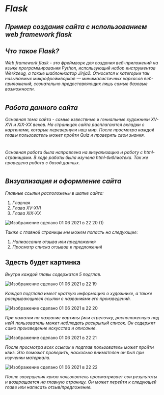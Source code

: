 # ***Flask***
## *Пример создания сайта с использованием web framework flask*
## *Что такое Flask?*
*Web framework flask - это фреймворк для создания веб-приложений на языке программирования Python, использующий набор инструментов Werkzeug, а также шаблонизатор Jinja2. Относится к категории так называемых микрофреймворков — минималистичных каркасов веб-приложений, сознательно предоставляющих лишь самые базовые возможности.*
#
## *Работа данного сайта*
*Основная тема сайта - самые извествные и гениальные художники XV-XVI и XIX-XX веков. На страницах сайта расплагаются вкладки с картинами, которые перевернули наш мир. После просмотра каждой главы пользователь может пройти Quiz и проверить свои знания.*
#
*Основная работа была направлена на визуализацию и работу с html-страницами. В ходе работы была изучена html-библиотека. Так же проведена работа с базой данных.*
#
## *Визуализация и оформление сайта*
*Главные ссылки расположены в шапке сайта:*
1. *Главная*
1. *Глава XV-XVI*
1. *Глава XIX-XX*

![Изображение сделано 01 06 2021 в 22 20 (1)](https://user-images.githubusercontent.com/70641956/120382675-99b9cc80-c32c-11eb-91bf-719ce00578ba.jpg)

*Также с главной страницы мы можем попасть на следующие:* 
1. *Напиассание отзыва или предложения*
1. *Просмотр списка отзывов и предложений*

## Здесть будет картинка

*Внутри каждой главы содержатся 5 подглав.*

![Изображение сделано 01 06 2021 в 22 19](https://user-images.githubusercontent.com/70641956/120383670-d5a16180-c32d-11eb-94c6-47fe1ade0a4e.jpg)

*Каждая подглава имеет краткую информацию о художнике, а также раскрывающиеся ссылки с названиями его произведений.*

![Изображение сделано 01 06 2021 в 22 20](https://user-images.githubusercontent.com/70641956/120384405-c8d13d80-c32e-11eb-9bab-766c996f10b3.jpg)

*При нажатии на название картины (или стрелочку, расположенную над ней) пользователь может наблюдать раскрытый список. Он содержит само произведение искусства и описание.*

![Изображение сделано 01 06 2021 в 22 21](https://user-images.githubusercontent.com/70641956/120384529-f5855500-c32e-11eb-8a0b-7812a76ef08d.jpg)

*После просмотра всех ссылок и подглав пользователь может пройти квиз. Это поможет проверить, насколько внимателен он был при изучении материала.*

![Изображение сделано 01 06 2021 в 22 22](https://user-images.githubusercontent.com/70641956/120384816-51e87480-c32f-11eb-8c7b-35979f4c4494.jpg)

*После завершения квиза пользователь просматривает сои результаты и возвращается на главную страницу. Он может перейти к следующей главе или написать отзыв/предложение.*
